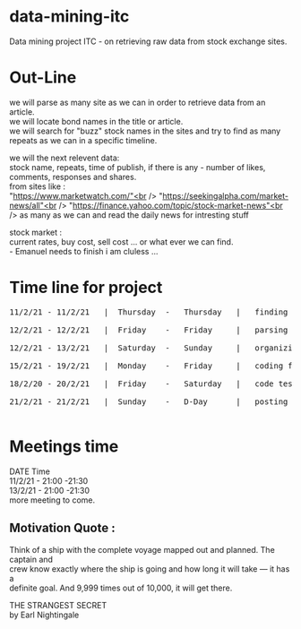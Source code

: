 # data-mining-itc
Data mining project ITC - on retrieving raw data from stock exchange sites.

# Out-Line
we will parse as many site as we can in order to retrieve data from an article.<br />
we will locate bond names in the title or article. <br />
we will search for "buzz" stock names in the sites and try to find as many repeats as we can in a specific timeline.<br />

we will the next relevent data:<br />
stock name, repeats, time of publish, if there is any - number of likes, comments, responses and shares.<br />
from sites like :<br />
"https://www.marketwatch.com/"<br />
"https://seekingalpha.com/market-news/all"<br />
"https://finance.yahoo.com/topic/stock-market-news"<br />
as many as we can and read the daily news for intresting stuff<br />
                

stock market : <br />
current rates, buy cost, sell cost ... or what ever we can find.<br />  - Emanuel needs to finish i am cluless ... 



# Time line for project
<pre>
11/2/21 - 11/2/21   |  Thursday  -   Thursday   |   finding multiple site to parse.                   |<br />
12/2/21 - 12/2/21   |  Friday    -   Friday     |   parsing data for the url's - at least 2 of them . |<br />
12/2/21 - 13/2/21   |  Saturday  -   Sunday     |   organizing data - move to lists dicts and more    |<br />
15/2/21 - 19/2/21   |  Monday    -   Friday     |   coding file - need to finish by then.             |<br />
18/2/20 - 20/2/21   |  Friday    -   Saturday   |   code testing file.                                |<br />
21/2/21 - 21/2/21   |  Sunday    -   D-Day      |   posting on google class room.                     |<br />
</pre>
# Meetings time
 DATE         Time<br />
11/2/21 - 21:00 -21:30 <br />
13/2/21 - 21:00 -21:30<br />
more meeting to come.


## Motivation Quote : 

Think of a ship with the complete voyage mapped out and planned. The captain and<br />
crew know exactly where the ship is going and how long it will take — it has a<br />
definite goal. And 9,999 times out of 10,000, it will get there.<br />

THE STRANGEST SECRET<br />
by Earl Nightingale<br />
